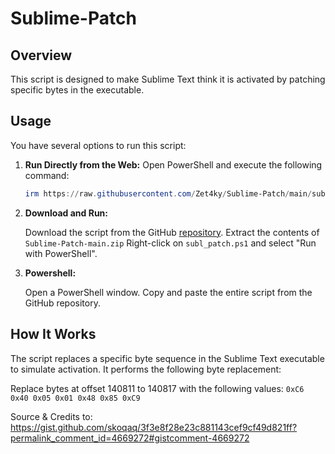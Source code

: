 # Sublime-Patch

## Overview
This script is designed to make Sublime Text think it is activated by patching specific bytes in the executable. 

## Usage
You have several options to run this script:

1. **Run Directly from the Web:**
   Open PowerShell and execute the following command:
   ```powershell
   irm https://raw.githubusercontent.com/Zet4ky/Sublime-Patch/main/subl_patch.ps1 | iex
   ```
3. **Download and Run:**

    Download the script from the GitHub [repository](https://github.com/Zet4ky/Sublime-Patch/archive/refs/heads/main.zip).
    Extract the contents of `Sublime-Patch-main.zip`
    Right-click on `subl_patch.ps1` and select "Run with PowerShell".

4. **Powershell:**

    Open a PowerShell window.
    Copy and paste the entire script from the GitHub repository.

## How It Works

The script replaces a specific byte sequence in the Sublime Text executable to simulate activation. It performs the following byte replacement:

Replace bytes at offset 140811 to 140817 with the following values: `0xC6 0x40 0x05 0x01 0x48 0x85 0xC9`

Source & Credits to: https://gist.github.com/skoqaq/3f3e8f28e23c881143cef9cf49d821ff?permalink_comment_id=4669272#gistcomment-4669272
